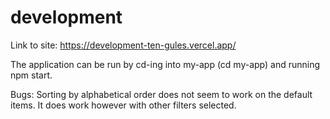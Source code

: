 # development

Link to site: https://development-ten-gules.vercel.app/

The application can be run by cd-ing into my-app (cd my-app) and running npm start.

Bugs: Sorting by alphabetical order does not seem to work on the default items. It does work however with other filters selected.
